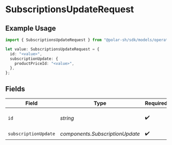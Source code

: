 # SubscriptionsUpdateRequest

## Example Usage

```typescript
import { SubscriptionsUpdateRequest } from "@polar-sh/sdk/models/operations";

let value: SubscriptionsUpdateRequest = {
  id: "<value>",
  subscriptionUpdate: {
    productPriceId: "<value>",
  },
};
```

## Fields

| Field                           | Type                            | Required                        | Description                     |
| ------------------------------- | ------------------------------- | ------------------------------- | ------------------------------- |
| `id`                            | *string*                        | :heavy_check_mark:              | The subscription ID.            |
| `subscriptionUpdate`            | *components.SubscriptionUpdate* | :heavy_check_mark:              | N/A                             |